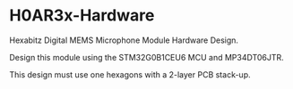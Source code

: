 # H0AR3x-Hardware



Hexabitz Digital MEMS Microphone Module Hardware Design.



Design this module using the STM32G0B1CEU6 MCU and MP34DT06JTR.



This design must use one hexagons with a 2-layer PCB stack-up.

